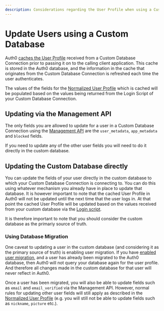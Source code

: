 ```yaml
---
description: Considerations regarding the User Profile when using a Custom DB.
---
```

# Update Users using a Custom Database

Auth0 [caches the User Profile](/user-profile/user-profile-details#caching-of-the-user-profile-in-auth0) received from a Custom Database Connection prior to passing it on to the calling client application. This cache is stored in the Auth0 database, and the information in the cache that originates from the Custom Database Connection is refreshed each time the user authenticates.

The values of the fields for the [Normalized User Profile](/user-profile/normalized) which is cached will be populated based on the values being returned from the Login Script of your Custom Database Connection.

## Updating via the Management API

The only fields you are allowed to update for a user in a Custom Database Connection using the [Management API](/api/management/v2) are the `user_metadata`, `app_metadata` and `blocked` fields.

If you need to update any of the other user fields you will need to do it directly in the custom database.

## Updating the Custom Database directly

You can update the fields of your user directly in the custom database to which your Custom Database Connection is connecting to. You can do this using whatever mechanism you already have in place to update that database. It is however important to note that the cached User Profile in Auth0 will not be updated until the next time that the user logs in. At that point the cached User Profile will be updated based on the values received from your custom database via the [Login script](/connections/database/mysql#3-provide-action-scripts). 

It is therefore important to note that you should consider the custom database as the primariy source of truth.

### Using Database Migration

One caveat to updating a user in the custom database (and considering it as the primary source of truth) is enabling user migration. If you have [enabled user migration](/connections/database/migrating), and a user has already been migrated to the Auth0 database, then Auth0 will not query your database again for the user profile. And therefore all changes made in the custom database for that user will never reflect in Auth0.

Once a user has been migrated, you will also be able to update fields such as `email` and `email_verified` via the Management API. However, normal rules for updating other user fields will still apply as described in the [Normalized User Profile](/user-profile/normalized) (e.g. you will still not be able to update fields such as `nickname`, `picture` etc.).